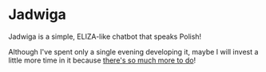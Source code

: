 # Jadwiga

Jadwiga is a simple, ELIZA-like chatbot that speaks Polish!

Although I've spent only a single evening developing it, maybe I will invest a little more time in it because [there's so much more to do](https://github.com/mhauzer/Jadwiga/issues)!
